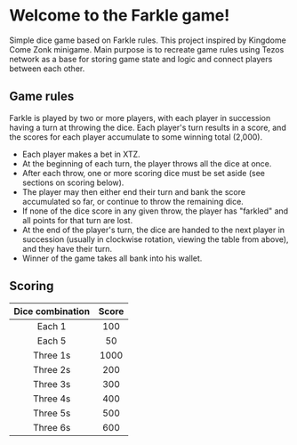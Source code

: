 # Welcome to the Farkle game!

Simple dice game based on Farkle rules. This project inspired by Kingdome Come Zonk minigame. 
Main purpose is to recreate game rules using Tezos network as a base for storing game state and logic and connect players between each other.

## Game rules

Farkle is played by two or more players, with each player in succession having a turn at throwing the dice. Each player's turn results in a score, and the scores for each player accumulate to some winning total (2,000).

- Each player makes a bet in XTZ.
- At the beginning of each turn, the player throws all the dice at once.
- After each throw, one or more scoring dice must be set aside (see sections on scoring below).
- The player may then either end their turn and bank the score accumulated so far, or continue to throw the remaining dice.
- If none of the dice score in any given throw, the player has "farkled" and all points for that turn are lost.
- At the end of the player's turn, the dice are handed to the next player in succession (usually in clockwise rotation, viewing the table from above), and they have their turn.
- Winner of the game takes all bank into his wallet.

## Scoring

| Dice combination | Score |
| :--------------: | :---: |
|      Each 1      |  100  |
|      Each 5      |  50   |
|     Three 1s     | 1000  |
|     Three 2s     |  200  |
|     Three 3s     |  300  |
|     Three 4s     |  400  |
|     Three 5s     |  500  |
|     Three 6s     |  600  |
